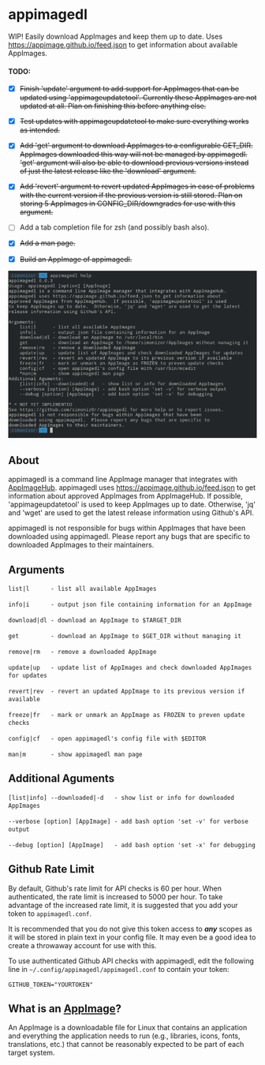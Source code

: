 # appimagedl
WIP! Easily download AppImages and keep them up to date.  Uses https://appimage.github.io/feed.json to get information about available AppImages.

#### TODO:

- [x] ~~Finish 'update' argument to add support for AppImages that can be updated using 'appimageupdatetool'.  Currently these AppImages are not updated at all.  Plan on finishing this before anything else.~~

- [x] ~~Test updates with appimageupdatetool to make sure everything works as intended.~~

- [x] ~~Add 'get' argument to download AppImages to a configurable GET_DIR.  AppImages downloaded this way will not be managed by appimagedl.  'get' argument will also be able to download previous versions instead of just the latest release like the 'download' argument.~~

- [x] ~~Add 'revert' argument to revert updated AppImages in case of problems with the current version if the previous version is still stored.  Plan on storing 5 AppImages in CONFIG_DIR/downgrades for use with this argument.~~

- [ ] Add a tab completion file for zsh (and possibly bash also).

- [x] ~~Add a man page.~~

- [x] ~~Build an AppImage of appimagedl.~~

![appimagedl-screenshot](/Screenshot.png)

## About

appimagedl is a command line AppImage manager that integrates with [AppImageHub](https://appimage.github.io).
appimagedl uses https://appimage.github.io/feed.json to get information about
approved AppImages from AppImageHub.  If possible, 'appimageupdatetool' is used
to keep AppImages up to date.  Otherwise, 'jq' and 'wget' are used to get the latest
release information using Github's API.

appimagedl is not responsible for bugs within AppImages that have been
downloaded using appimagedl.  Please report any bugs that are specific to
downloaded AppImages to their maintainers.

## Arguments
    
    list|l      - list all available AppImages
    
    info|i      - output json file containing information for an AppImage
    
    download|dl - download an AppImage to $TARGET_DIR
    
    get         - download an AppImage to $GET_DIR without managing it
    
    remove|rm   - remove a downloaded AppImage
    
    update|up   - update list of AppImages and check downloaded AppImages for updates
    
    revert|rev  - revert an updated AppImage to its previous version if available
    
    freeze|fr   - mark or unmark an AppImage as FROZEN to preven update checks
    
    config|cf   - open appimagedl's config file with $EDITOR
    
    man|m       - show appimagedl man page
    
## Additional Aguments

    [list|info] --downloaded|-d   - show list or info for downloaded AppImages

    --verbose [option] [AppImage] - add bash option 'set -v' for verbose output

    --debug [option] [AppImage]   - add bash option 'set -x' for debugging

## Github Rate Limit

By default, Github's rate limit for API checks is 60 per hour.  When authenticated, the rate limit is increased to 5000 per hour.  To take advantage of the increased rate limit, it is suggested that you add your token to `appimagedl.conf`.

It is recommended that you do not give this token access to ***any*** scopes as it will be stored in plain text in your config file.  It may even be a good idea to create a throwaway account for use with this.

To use authenticated Github API checks with appimagedl, edit the following line in `~/.config/appimagedl/appimagedl.conf` to contain your token:
```
GITHUB_TOKEN="YOURTOKEN"
```

## What is an [AppImage](http://appimage.org)?

An AppImage is a downloadable file for Linux that contains an application and everything the application needs to run (e.g., libraries, icons, fonts, translations, etc.) that cannot be reasonably expected to be part of each target system.

